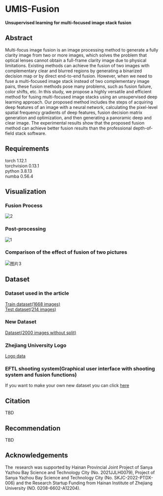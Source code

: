 # UMIS-Fusion
**Unsupervised learning for multi-focused image stack fusion**
## Abstract
Multi-focus image fusion is an image processing method to generate a fully clarity image from two or more images, which solves the problem that optical lenses cannot obtain a full-frame clarity image due to physical limitations. Existing methods can achieve the fusion of two images with complementary clear and blurred regions by generating a binarized decision map or by direct end-to-end fusion. However, when we need to fuse a multi-focused image stack instead of two complementary image pairs, these fusion methods pose many problems, such as fusion failure, color shifts, etc. In this study, we propose a highly versatile and efficient method for fusing multi-focused image stacks using an unsupervised deep learning approach. Our proposed method includes the steps of acquiring deep features of an image with a neural network, calculating the pixel-level spatial frequency gradients of deep features, fusion decision matrix generation and optimization, and then generating a panoramic deep and clear image. The experimental results show that the proposed fusion method can achieve better fusion results than the professional depth-of-field stack software. 

## Requirements
torch 1.12.1\
torchvision 0.13.1\
python 3.8.13\
numba 0.56.4
## Visualization
### Fusion Process
![2](https://user-images.githubusercontent.com/113503163/231184175-7a70169f-4602-4887-93ed-1de1de060be7.png)
### Post-processing
![1](https://user-images.githubusercontent.com/113503163/231184215-7083abe8-3aaa-42a2-a842-4dcd7e72bf85.png)
### Comparison of the effect of fusion of two pictures
![图片3](https://user-images.githubusercontent.com/113503163/231184544-b0460dbb-bfb6-43eb-abb4-47a0abbe068d.png)

## Dataset
### Dataset used in the article
[Train dataset(1668 images)](https://pan.baidu.com/s/1QOToaNdLFY9kj_8YlqB_jw?pwd=8888)\
[Test dataset(214 images)](https://pan.baidu.com/s/1agQvFWlkx-tNA_h_nZDKSA?pwd=8888)
### New Dataset
[Dataset(2000 images without split)](https://pan.baidu.com/s/1KdytgF-v43MdzROpdw7Lsw?pwd=8888)
### Zhejiang University Logo
[Logo data](https://pan.baidu.com/s/1Y0Dj932wiY3yePyfeEUT-A?pwd=8888)

### EFTL shooting system(Graphical user interface with shooting system and fusion functions)
If you want to make your own new dataset you can click [here](https://github.com/Xinzhe99/EFTL-System)

## Citation
TBD
## Recommendation
TBD
## Acknowledgements
The research was supported by Hainan Provincial Joint Project of Sanya Yazhou Bay Science and Technology City (No. 2021JJLH0079), Project of Sanya Yazhou Bay Science and Technology City (No. SKJC-2022-PTDX-006) and the Research Startup Funding from Hainan Institute of Zhejiang University (NO. 0208-6602-A12204). 
